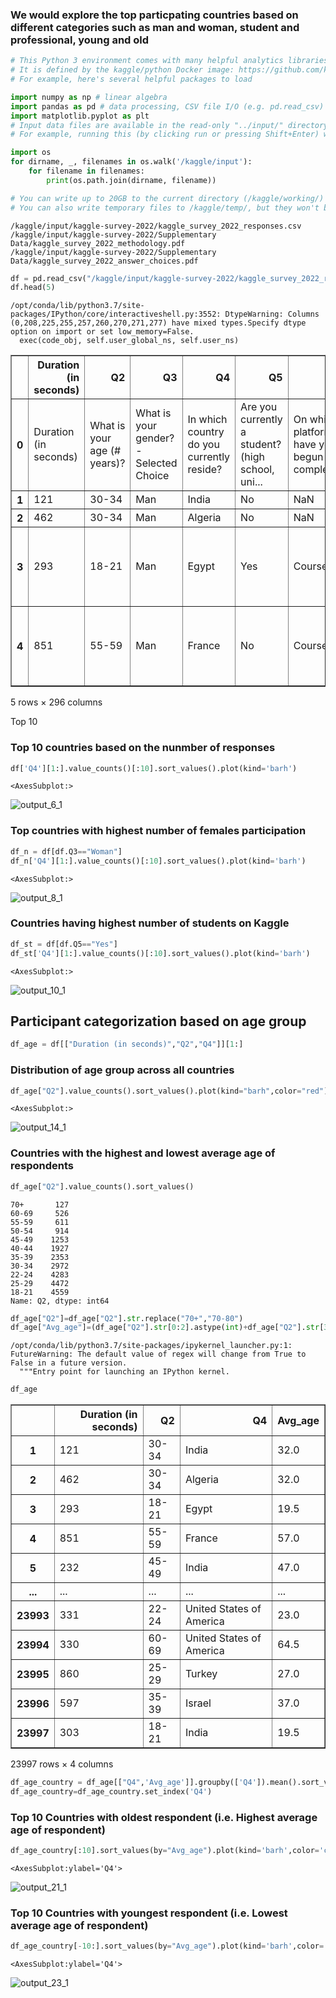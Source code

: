 ### We would explore the top particpating countries based on different categories such as man and woman, student and professional, young and old


```python
# This Python 3 environment comes with many helpful analytics libraries installed
# It is defined by the kaggle/python Docker image: https://github.com/kaggle/docker-python
# For example, here's several helpful packages to load

import numpy as np # linear algebra
import pandas as pd # data processing, CSV file I/O (e.g. pd.read_csv)
import matplotlib.pyplot as plt
# Input data files are available in the read-only "../input/" directory
# For example, running this (by clicking run or pressing Shift+Enter) will list all files under the input directory

import os
for dirname, _, filenames in os.walk('/kaggle/input'):
    for filename in filenames:
        print(os.path.join(dirname, filename))

# You can write up to 20GB to the current directory (/kaggle/working/) that gets preserved as output when you create a version using "Save & Run All" 
# You can also write temporary files to /kaggle/temp/, but they won't be saved outside of the current session
```

    /kaggle/input/kaggle-survey-2022/kaggle_survey_2022_responses.csv
    /kaggle/input/kaggle-survey-2022/Supplementary Data/kaggle_survey_2022_methodology.pdf
    /kaggle/input/kaggle-survey-2022/Supplementary Data/kaggle_survey_2022_answer_choices.pdf
    


```python
df = pd.read_csv("/kaggle/input/kaggle-survey-2022/kaggle_survey_2022_responses.csv")
df.head(5)
```

    /opt/conda/lib/python3.7/site-packages/IPython/core/interactiveshell.py:3552: DtypeWarning: Columns (0,208,225,255,257,260,270,271,277) have mixed types.Specify dtype option on import or set low_memory=False.
      exec(code_obj, self.user_global_ns, self.user_ns)
    




<div>
<style scoped>
    .dataframe tbody tr th:only-of-type {
        vertical-align: middle;
    }

    .dataframe tbody tr th {
        vertical-align: top;
    }

    .dataframe thead th {
        text-align: right;
    }
</style>
<table border="1" class="dataframe">
  <thead>
    <tr style="text-align: right;">
      <th></th>
      <th>Duration (in seconds)</th>
      <th>Q2</th>
      <th>Q3</th>
      <th>Q4</th>
      <th>Q5</th>
      <th>Q6_1</th>
      <th>Q6_2</th>
      <th>Q6_3</th>
      <th>Q6_4</th>
      <th>Q6_5</th>
      <th>...</th>
      <th>Q44_3</th>
      <th>Q44_4</th>
      <th>Q44_5</th>
      <th>Q44_6</th>
      <th>Q44_7</th>
      <th>Q44_8</th>
      <th>Q44_9</th>
      <th>Q44_10</th>
      <th>Q44_11</th>
      <th>Q44_12</th>
    </tr>
  </thead>
  <tbody>
    <tr>
      <th>0</th>
      <td>Duration (in seconds)</td>
      <td>What is your age (# years)?</td>
      <td>What is your gender? - Selected Choice</td>
      <td>In which country do you currently reside?</td>
      <td>Are you currently a student? (high school, uni...</td>
      <td>On which platforms have you begun or completed...</td>
      <td>On which platforms have you begun or completed...</td>
      <td>On which platforms have you begun or completed...</td>
      <td>On which platforms have you begun or completed...</td>
      <td>On which platforms have you begun or completed...</td>
      <td>...</td>
      <td>Who/what are your favorite media sources that ...</td>
      <td>Who/what are your favorite media sources that ...</td>
      <td>Who/what are your favorite media sources that ...</td>
      <td>Who/what are your favorite media sources that ...</td>
      <td>Who/what are your favorite media sources that ...</td>
      <td>Who/what are your favorite media sources that ...</td>
      <td>Who/what are your favorite media sources that ...</td>
      <td>Who/what are your favorite media sources that ...</td>
      <td>Who/what are your favorite media sources that ...</td>
      <td>Who/what are your favorite media sources that ...</td>
    </tr>
    <tr>
      <th>1</th>
      <td>121</td>
      <td>30-34</td>
      <td>Man</td>
      <td>India</td>
      <td>No</td>
      <td>NaN</td>
      <td>NaN</td>
      <td>NaN</td>
      <td>NaN</td>
      <td>NaN</td>
      <td>...</td>
      <td>NaN</td>
      <td>NaN</td>
      <td>NaN</td>
      <td>NaN</td>
      <td>NaN</td>
      <td>NaN</td>
      <td>NaN</td>
      <td>NaN</td>
      <td>NaN</td>
      <td>NaN</td>
    </tr>
    <tr>
      <th>2</th>
      <td>462</td>
      <td>30-34</td>
      <td>Man</td>
      <td>Algeria</td>
      <td>No</td>
      <td>NaN</td>
      <td>NaN</td>
      <td>NaN</td>
      <td>NaN</td>
      <td>NaN</td>
      <td>...</td>
      <td>NaN</td>
      <td>NaN</td>
      <td>NaN</td>
      <td>NaN</td>
      <td>NaN</td>
      <td>NaN</td>
      <td>NaN</td>
      <td>NaN</td>
      <td>NaN</td>
      <td>NaN</td>
    </tr>
    <tr>
      <th>3</th>
      <td>293</td>
      <td>18-21</td>
      <td>Man</td>
      <td>Egypt</td>
      <td>Yes</td>
      <td>Coursera</td>
      <td>edX</td>
      <td>NaN</td>
      <td>DataCamp</td>
      <td>NaN</td>
      <td>...</td>
      <td>NaN</td>
      <td>Kaggle (notebooks, forums, etc)</td>
      <td>NaN</td>
      <td>YouTube (Kaggle YouTube, Cloud AI Adventures, ...</td>
      <td>Podcasts (Chai Time Data Science, O’Reilly Dat...</td>
      <td>NaN</td>
      <td>NaN</td>
      <td>NaN</td>
      <td>NaN</td>
      <td>NaN</td>
    </tr>
    <tr>
      <th>4</th>
      <td>851</td>
      <td>55-59</td>
      <td>Man</td>
      <td>France</td>
      <td>No</td>
      <td>Coursera</td>
      <td>NaN</td>
      <td>Kaggle Learn Courses</td>
      <td>NaN</td>
      <td>NaN</td>
      <td>...</td>
      <td>NaN</td>
      <td>Kaggle (notebooks, forums, etc)</td>
      <td>Course Forums (forums.fast.ai, Coursera forums...</td>
      <td>NaN</td>
      <td>NaN</td>
      <td>Blogs (Towards Data Science, Analytics Vidhya,...</td>
      <td>NaN</td>
      <td>NaN</td>
      <td>NaN</td>
      <td>NaN</td>
    </tr>
  </tbody>
</table>
<p>5 rows × 296 columns</p>
</div>



Top 10 

### Top 10 countries based on the nunmber of responses


```python
df['Q4'][1:].value_counts()[:10].sort_values().plot(kind='barh')
```




    <AxesSubplot:>




    
![output_6_1](https://user-images.githubusercontent.com/113446739/195099807-25033f6e-e882-48b4-aaa8-598bd25ab403.png)

    


### Top countries with highest number of females participation


```python
df_n = df[df.Q3=="Woman"]
df_n['Q4'][1:].value_counts()[:10].sort_values().plot(kind='barh')
```




    <AxesSubplot:>




    
![output_8_1](https://user-images.githubusercontent.com/113446739/195100360-f0c9fc21-983b-416f-bceb-09477c044107.png)

    


### Countries having highest number of students on Kaggle


```python
df_st = df[df.Q5=="Yes"]
df_st['Q4'][1:].value_counts()[:10].sort_values().plot(kind='barh')
```




    <AxesSubplot:>




    
![output_10_1](https://user-images.githubusercontent.com/113446739/195100428-f057b6ee-ad4c-403c-9bd5-9f675e6acf22.png)
    


## Participant categorization based on age group


```python
df_age = df[["Duration (in seconds)","Q2","Q4"]][1:]
```

### Distribution of age group across all countries


```python
df_age["Q2"].value_counts().sort_values().plot(kind="barh",color="red")
```




    <AxesSubplot:>




    
![output_14_1](https://user-images.githubusercontent.com/113446739/195100485-b19fdeb7-b872-4a5c-9e3f-fe4ed346df59.png)

    


### Countries with the highest and lowest average age of respondents


```python
df_age["Q2"].value_counts().sort_values()
```




    70+       127
    60-69     526
    55-59     611
    50-54     914
    45-49    1253
    40-44    1927
    35-39    2353
    30-34    2972
    22-24    4283
    25-29    4472
    18-21    4559
    Name: Q2, dtype: int64




```python
df_age["Q2"]=df_age["Q2"].str.replace("70+","70-80")
df_age["Avg_age"]=(df_age["Q2"].str[0:2].astype(int)+df_age["Q2"].str[3:5].astype(int))/2
```

    /opt/conda/lib/python3.7/site-packages/ipykernel_launcher.py:1: FutureWarning: The default value of regex will change from True to False in a future version.
      """Entry point for launching an IPython kernel.
    


```python
df_age
```




<div>
<style scoped>
    .dataframe tbody tr th:only-of-type {
        vertical-align: middle;
    }

    .dataframe tbody tr th {
        vertical-align: top;
    }

    .dataframe thead th {
        text-align: right;
    }
</style>
<table border="1" class="dataframe">
  <thead>
    <tr style="text-align: right;">
      <th></th>
      <th>Duration (in seconds)</th>
      <th>Q2</th>
      <th>Q4</th>
      <th>Avg_age</th>
    </tr>
  </thead>
  <tbody>
    <tr>
      <th>1</th>
      <td>121</td>
      <td>30-34</td>
      <td>India</td>
      <td>32.0</td>
    </tr>
    <tr>
      <th>2</th>
      <td>462</td>
      <td>30-34</td>
      <td>Algeria</td>
      <td>32.0</td>
    </tr>
    <tr>
      <th>3</th>
      <td>293</td>
      <td>18-21</td>
      <td>Egypt</td>
      <td>19.5</td>
    </tr>
    <tr>
      <th>4</th>
      <td>851</td>
      <td>55-59</td>
      <td>France</td>
      <td>57.0</td>
    </tr>
    <tr>
      <th>5</th>
      <td>232</td>
      <td>45-49</td>
      <td>India</td>
      <td>47.0</td>
    </tr>
    <tr>
      <th>...</th>
      <td>...</td>
      <td>...</td>
      <td>...</td>
      <td>...</td>
    </tr>
    <tr>
      <th>23993</th>
      <td>331</td>
      <td>22-24</td>
      <td>United States of America</td>
      <td>23.0</td>
    </tr>
    <tr>
      <th>23994</th>
      <td>330</td>
      <td>60-69</td>
      <td>United States of America</td>
      <td>64.5</td>
    </tr>
    <tr>
      <th>23995</th>
      <td>860</td>
      <td>25-29</td>
      <td>Turkey</td>
      <td>27.0</td>
    </tr>
    <tr>
      <th>23996</th>
      <td>597</td>
      <td>35-39</td>
      <td>Israel</td>
      <td>37.0</td>
    </tr>
    <tr>
      <th>23997</th>
      <td>303</td>
      <td>18-21</td>
      <td>India</td>
      <td>19.5</td>
    </tr>
  </tbody>
</table>
<p>23997 rows × 4 columns</p>
</div>




```python
df_age_country = df_age[["Q4",'Avg_age']].groupby(['Q4']).mean().sort_values(by='Avg_age',ascending=False).reset_index()
df_age_country=df_age_country.set_index('Q4')
```

### Top 10 Countries with oldest respondent (i.e. Highest average age of respondent)


```python
df_age_country[:10].sort_values(by="Avg_age").plot(kind='barh',color='cyan')
```




    <AxesSubplot:ylabel='Q4'>




    
![output_21_1](https://user-images.githubusercontent.com/113446739/195100538-89aa801a-5fdb-4696-939e-f9546519f435.png)
    


### Top 10 Countries with youngest respondent (i.e. Lowest average age of respondent)


```python
df_age_country[-10:].sort_values(by="Avg_age").plot(kind='barh',color='pink')
```




    <AxesSubplot:ylabel='Q4'>




    
![output_23_1](https://user-images.githubusercontent.com/113446739/195100591-8e491695-12ba-4e78-97d4-c9e6af754088.png)




```python

```
